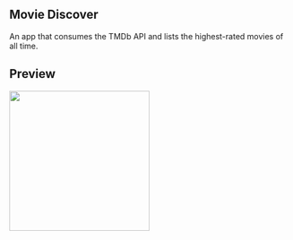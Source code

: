 ## Movie Discover

An app that consumes the TMDb API and lists the highest-rated movies of all time.

## Preview

<img width="250" src="https://github.com/user-attachments/assets/b99c8f71-ab95-4b88-ba3c-613057a62705"/>

